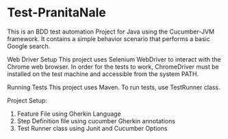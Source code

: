 # Test-PranitaNale

This is an BDD test automation Project for Java using the Cucumber-JVM framework. It contains a simple behavior scenario that performs a basic Google search.

Web Driver Setup
This project uses Selenium WebDriver to interact with the Chrome web browser. In order for the tests to work, ChromeDriver must be installed on the test machine and accessible from the system PATH.

Running Tests
This project uses Maven. To run tests, use TestRunner class.

Project Setup:
1. Feature File using Gherkin Language
2. Step Definition file using cucumber Gherkin annotations
3. Test Runner class using Junit and Cucumber Options


